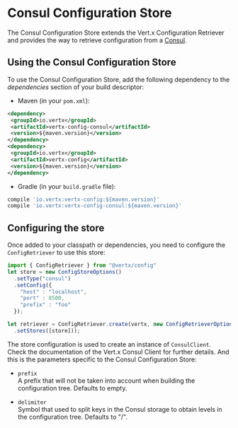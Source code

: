 # Consul Configuration Store

The Consul Configuration Store extends the Vert.x Configuration
Retriever and provides the way to retrieve configuration from a
[Consul](https://www.consul.io).

## Using the Consul Configuration Store

To use the Consul Configuration Store, add the following dependency to
the *dependencies* section of your build descriptor:

  - Maven (in your `pom.xml`):

<!-- end list -->

``` xml
<dependency>
 <groupId>io.vertx</groupId>
 <artifactId>vertx-config-consul</artifactId>
 <version>${maven.version}</version>
</dependency>
<dependency>
 <groupId>io.vertx</groupId>
 <artifactId>vertx-config</artifactId>
 <version>${maven.version}</version>
</dependency>
```

  - Gradle (in your `build.gradle` file):

<!-- end list -->

``` groovy
compile 'io.vertx:vertx-config:${maven.version}'
compile 'io.vertx:vertx-config-consul:${maven.version}'
```

## Configuring the store

Once added to your classpath or dependencies, you need to configure the
`ConfigRetriever` to use this store:

``` js
import { ConfigRetriever } from "@vertx/config"
let store = new ConfigStoreOptions()
  .setType("consul")
  .setConfig({
    "host" : "localhost",
    "port" : 8500,
    "prefix" : "foo"
  });

let retriever = ConfigRetriever.create(vertx, new ConfigRetrieverOptions()
  .setStores([store]));
```

The store configuration is used to create an instance of `ConsulClient`.
Check the documentation of the Vert.x Consul Client for further details.
And this is the parameters specific to the Consul Configuration Store:

  - `prefix`  
    A prefix that will not be taken into account when building the
    configuration tree. Defaults to empty.

  - `delimiter`  
    Symbol that used to split keys in the Consul storage to obtain
    levels in the configuration tree. Defaults to "/".
